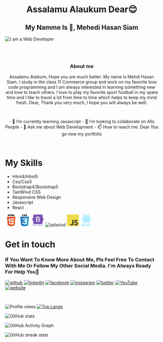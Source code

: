 <h1 align="center">Assalamu Alaukum Dear😊</h1>

<h2 align="center" >My Namme Is 👋, Mehedi Hasan Siam</h2>

![I am a Web Developer](https://wallpaperaccess.com/full/5673719.jpg)



<br/>
<br/>
<h3 align="center"> About me</h3>
<p align="center"> Assalamu Alaikum, Hope you are much better. My name is Mehdi Hasan Siam. I study in the class 11 Commerce group and work on my favorite love code programming and I am always interested in learning something new and love to teach others. I love to play my favorite sport football in my spare time and I like to travel a lot from time to time which helps to keep my mind fresh. Dear, Thank you very much, I hope you will always be well.</p>

<br/>
<p align="center">
- 🌱 I’m currently learning Javascript 
- 👯 I’m looking to collaborate on Alls People 
- 💬 Ask me about Web Development 
- 📫 How to reach me: Dear You go now my portfolio  
</p>
<br/>
<h1> My Skills </h1>

<ul>
  <li>Html4/Html5
 </li> 
  <li>Css/Css3 </li>
  <li>Bootstrap4/Bootstrap5 </li>
  <li>TainWind CSS</li>
  <li>Responsive Web Design</li>
  <li>Javascript  
</li>
  <li>React </li>

</ul>

<p>

<img src="https://raw.githubusercontent.com/devicons/devicon/master/icons/html5/html5-original-wordmark.svg" alt="html5" width="40" height="40"/>
<img src="https://raw.githubusercontent.com/devicons/devicon/master/icons/css3/css3-original-wordmark.svg" alt="css3" width="40" height="40"/>
<img src="https://raw.githubusercontent.com/devicons/devicon/master/icons/bootstrap/bootstrap-plain-wordmark.svg" alt="bootstrap" width="40" height="40"/>
 <img src="https://www.vectorlogo.zone/logos/tailwindcss/tailwindcss-icon.svg" alt="tailwind" width="40" height="40"/> 
  <img src="https://raw.githubusercontent.com/devicons/devicon/master/icons/javascript/javascript-original.svg" alt="javascript" width="40" height="40"/> 
 <img src="https://raw.githubusercontent.com/devicons/devicon/master/icons/react/react-original-wordmark.svg" alt="react" width="40" height="40"/> 



</p>






















# Get in touch
### If You Want To Know More About Me, Pls Feel Free To Contact With Me Or Follow My Other Social Media. I'm Always Ready For Help You🥰



[<img src='https://cdn.jsdelivr.net/npm/simple-icons@3.0.1/icons/github.svg' alt='github' height='40'>](https://github.com/Mehedi10101)  [<img src='https://cdn.jsdelivr.net/npm/simple-icons@3.0.1/icons/linkedin.svg' alt='linkedin' height='40'>](https://www.linkedin.com/in/mehedi10101/)  [<img src='https://cdn.jsdelivr.net/npm/simple-icons@3.0.1/icons/facebook.svg' alt='facebook' height='40'>](https://www.facebook.com//mehedihasan.siam.3597)  [<img src='https://cdn.jsdelivr.net/npm/simple-icons@3.0.1/icons/instagram.svg' alt='instagram' height='40'>](https://www.instagram.com/mehedi_10101/)  [<img src='https://cdn.jsdelivr.net/npm/simple-icons@3.0.1/icons/twitter.svg' alt='twitter' height='40'>](https://twitter.com/mehedi_10101)  [<img src='https://cdn.jsdelivr.net/npm/simple-icons@3.0.1/icons/youtube.svg' alt='YouTube' height='40'>](https://www.youtube.com/channel//mehedihasan.siam.3597)  [<img src='https://cdn.jsdelivr.net/npm/simple-icons@3.0.1/icons/icloud.svg' alt='website' height='40'>](/mehedihasan.siam.3597) 


<br/>

![Profile views](https://gpvc.arturio.dev/Mehedi10101)
[![Top Langs](https://github-readme-stats.vercel.app/api/top-langs/?username=Mehedi10101)](https://github.com/anuraghazra/github-readme-stats)

![GitHub stats](https://github-readme-stats.vercel.app/api?username=Mehedi10101&show_icons=true)  

![GitHub Activity Graph](https://activity-graph.herokuapp.com/graph?username=Mehedi10101)  

![GitHub streak stats](https://github-readme-streak-stats.herokuapp.com/?user=Mehedi10101)  


